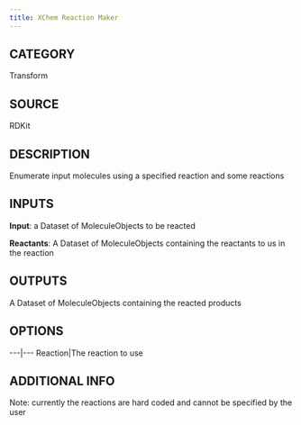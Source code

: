 ```yaml
---
title: XChem Reaction Maker
---
```


## CATEGORY
Transform

## SOURCE
RDKit

## DESCRIPTION
Enumerate input molecules using a specified reaction and some reactions

## INPUTS
**Input**: a Dataset of MoleculeObjects to be reacted

**Reactants**: A Dataset of MoleculeObjects containing the reactants to us in the reaction

## OUTPUTS
A Dataset of MoleculeObjects containing the reacted products

## OPTIONS

---|---
Reaction|The reaction to use

## ADDITIONAL INFO
Note: currently the reactions are hard coded and cannot be specified by the user
